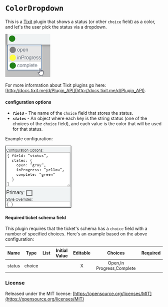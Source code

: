 `ColorDropdown`
=====


This is a [Tixit](https://tixit.me/) plugin that shows a status (or other `choice` field) as a color, and let's the user pick the status via a dropdown.

![Example of ColorDropdown](ColorDropdown.png?raw=true)

For more information about Tixit plugins go here: [http://docs.tixit.me/d/Plugin_API](http://docs.tixit.me/d/Plugin_API).

#### configuration options

* ***`field`*** - The name of the `choice` field that stores the status.
* ***`states`*** - An object where each key is the string status (one of the choices of the `choice` field), and each value is the color that will be used for that status.

Example configuration: 

![ColorDropdown configuration](colorDropdown-configurationOptions.png?raw=true)

#### Required ticket schema field

This plugin requires that the ticket's schema has a `choice` field with a number of specified choices.  Here's an example based on the above configuration:

|    Name    |   Type   | List | Initial Value | Editable |             Choices            | Required |
|:----------:|:--------:|:----:|:-------------:|:--------:|:------------------------------:|:--------:|
| status     | choice   |      |               |    X     |  Open,In Progress,Complete     |          |


### License
Released under the MIT license: [https://opensource.org/licenses/MIT](https://opensource.org/licenses/MIT)
